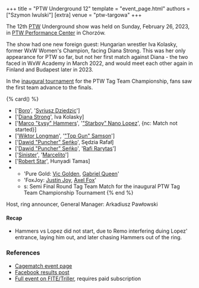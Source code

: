 +++
title = "PTW Underground 12"
template = "event_page.html"
authors = ["Szymon Iwulski"]
[extra]
venue = "ptw-targowa"
+++

The 12th [PTW](@/o/ptw.md) Underground show was held on Sunday, February 26, 2023, in [PTW Performance Center](@/v/ptw-targowa.md) in Chorzów.

The show had one new foreign guest: Hungarian wrestler Iva Kolasky, former WxW Women's Champion, facing Diana Strong. This was her only appearance for PTW so far, but not her first match against Diana - the two faced in WxW Academy in March 2022, and would meet each other again in Finland and Budapest later in 2023.

In the [inaugural tournament](https://www.facebook.com/PrimeTimeWrestlingPL/posts/pfbid02GPtR7do2nZYvFzc4jbRLnvhSRDkD9Z1rg7kAxAp3X8YPiEoWnLKqzV2wWiqjP9GSl) for the PTW Tag Team Championship, fans saw the first team advance to the finals.

{% card() %}
- ['[Boro](@/w/boro.md)', '[Syriusz Dziedzic](@/w/dziedzic.md)']
- ['[Diana Strong](@/w/diana-strong.md)', Iva Kolasky]
- ['[Marco "Łysy" Hammers](@/w/marco-hammers.md)', '["Starboy" Nano Lopez](@/w/nano-lopez.md)',
  {nc: Match not started}]
- ['[Wiktor Longman](@/w/wiktor-longman.md)', '["Top Gun" Samson](@/w/samson.md)']
- ['[Dawid "Puncher" Seńko](@/w/puncher.md)', Sędzia Rafał]
- ['[Dawid "Puncher" Seńko](@/w/puncher.md)', '[Rafi Rarytas](@/w/rafi.md)']
- ['[Sinister](@/w/sinister.md)', '[Marcelito](@/w/marcelito.md)']
- ['[Robert Star](@/w/robert-star.md)', Hunyadi Tamas]
- - 'Pure Gold: [Vic Golden](@/w/vic-golden.md), [Gabriel Queen](@/w/gabriel-queen.md)'
  - 'FoxJoy: [Justin Joy](@/w/justin-joy.md), [Axel Fox](@/w/axel-fox.md)'
  - s: Semi Final Round Tag Team Match for the inaugural PTW Tag Team Championship
      Tournament
{% end %}

Host, ring announcer, General Manager: Arkadiusz Pawłowski

#### Recap

- Hammers vs Lopez did not start, due to Remo interfering duing Lopez' entrance, laying him out, and later chasing Hammers out of the ring.

### References

* [Cagematch event page](https://www.cagematch.net/?id=1&nr=358863)
* [Facebook results post](https://www.facebook.com/PrimeTimeWrestlingPL/posts/pfbid0kFyjthd2PbGBvzF8V5szNcW5zNMsKTogAF8wYWM7jfMWg9rQVoQhd43HP4rUSjxSl)
* [Full event on FITE/Triller](https://www.trillertv.com/watch/kinguin-ptw-underground-12/2pceo/), requires paid subscription

